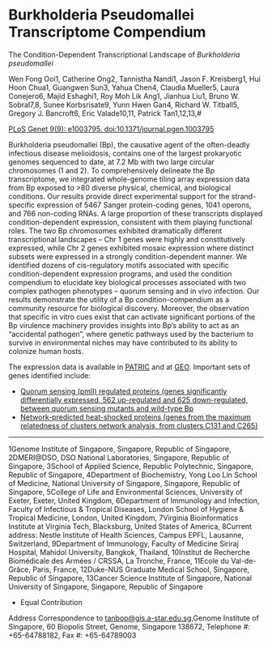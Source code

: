 # Burkholderia Pseudomallei Transcriptome Compendium

The Condition-Dependent Transcriptional Landscape of *Burkholderia pseudomallei*

Wen Fong Ooi1, Catherine Ong2, Tannistha Nandi1, Jason F. Kreisberg1, Hui Hoon Chua1, Guangwen Sun3, Yahua Chen4, Claudia Mueller5, Laura Conejero6, Majid Eshaghi1, Roy Moh Lik Ang1, Jianhua Liu1, Bruno W. Sobral7,8, Sunee Korbsrisate9, Yunn Hwen Gan4, Richard W. Titball5, Gregory J. Bancroft6, Eric Valade10,11, Patrick Tan1,12,13,#

[PLoS Genet 9(9): e1003795. doi:10.1371/journal.pgen.1003795](http://www.plosgenetics.org/article/info%3Adoi%2F10.1371%2Fjournal.pgen.1003795)

Burkholderia pseudomallei (Bp), the causative agent of the often-deadly infectious disease melioidosis, contains one of the largest prokaryotic genomes sequenced to date, at 7.2 Mb with two large circular chromosomes (1 and 2). To comprehensively delineate the Bp transcriptome, we integrated whole-genome tiling array expression data from Bp exposed to >80 diverse physical, chemical, and biological conditions. Our results provide direct experimental support for the strand-specific expression of 5467 Sanger protein-coding genes, 1041 operons, and 766 non-coding RNAs. A large proportion of these transcripts displayed condition-dependent expression, consistent with them playing functional roles. The two Bp chromosomes exhibited dramatically different transcriptional landscapes – Chr 1 genes were highly and constitutively expressed, while Chr 2 genes exhibited mosaic expression where distinct subsets were expressed in a strongly condition-dependent manner. We identified dozens of cis-regulatory motifs associated with specific condition-dependent expression programs, and used the condition compendium to elucidate key biological processes associated with two complex pathogen phenotypes – quorum sensing and in vivo infection. Our results demonstrate the utility of a Bp condition-compendium as a community resource for biological discovery. Moreover, the observation that specific in vitro cues exist that can activate significant portions of the Bp virulence machinery provides insights into Bp’s ability to act as an “accidental pathogen”, where genetic pathways used by the bacterium to survive in environmental niches may have contributed to its ability to colonize human hosts.

The expression data is available in [PATRIC](https://www.patricbrc.org/view/ExperimentComparison/1191081) and at [GEO](http://www.ncbi.nlm.nih.gov/geo/query/acc.cgi?acc=GSE43205).  Important sets of genes identified include:

* [Quorum sensing (pmlI) regulated proteins (genes significantly differentially expressed, 562 up-regulated and 625 down-regulated, between quorum sensing mutants and wild-type Bp](images/Quorum-sensing-pmlI-regulated-proteins.xlsx)
* [Network-predicted heat-shocked proteins (genes from the maximum relatedness of clusters network analysis, from clusters C131 and C265)](images/Network-predicted-heat-shocked-proteins.xlsx)

---

1Genome Institute of Singapore, Singapore, Republic of Singapore, 2DMERI@DSO, DSO National Laboratories, Singapore, Republic of Singapore, 3School of Applied Science, Republic Polytechnic, Singapore, Republic of Singapore, 4Department of Biochemistry, Yong Loo Lin School of Medicine, National University of Singapore, Singapore, Republic of Singapore, 5College of Life and Environmental Sciences, University of Exeter, Exeter, United Kingdom, 6Department of Immunology and Infection, Faculty of Infectious & Tropical Diseases, London School of Hygiene & Tropical Medicine, London, United Kingdom, 7Virginia Bioinformatics Institute at Virginia Tech, Blacksburg, United States of America, 8Current address: Nestle Institute of Health Sciences, Campus EPFL, Lausanne, Switzerland, 9Department of Immunology, Faculty of Medicine Siriraj Hospital, Mahidol University, Bangkok, Thailand, 10Institut de Recherche Biomédicale des Armées / CRSSA, La Tronche, France, 11Ecole du Val-de-Grâce, Paris, France, 12Duke-NUS Graduate Medical School, Singapore, Republic of Singapore, 13Cancer Science Institute of Singapore, National University of Singapore, Singapore, Republic of Singapore

* Equal Contribution

Address Correspondence to [tanbop@gis.a-star.edu.sg](mailto:tanbop@gis.a-star.edu.sg),Genome Institute of Singapore, 60 Biopolis Street, Genome, Singapore 138672, Telephone #:   +65-64788182, Fax #:  +65-64789003
